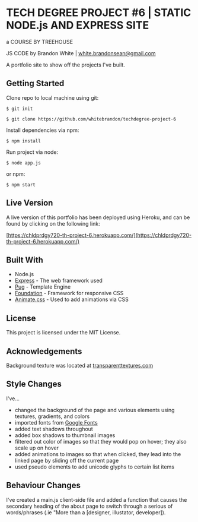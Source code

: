 # TECH DEGREE PROJECT #6 | STATIC NODE.js AND EXPRESS SITE

a COURSE BY TREEHOUSE

JS CODE by Brandon White | white.brandonsean@gmail.com

A portfolio site to show off the projects I've built.

## Getting Started

Clone repo to local machine using git:

```
$ git init
```
```
$ git clone https://github.com/whitebrandon/techdegree-project-6
```

Install dependencies via npm:

```
$ npm install
```

Run project via node:

```
$ node app.js
```

or npm:

```
$ npm start
```

## Live Version

A live version of this portfolio has been deployed using Heroku, and can be found by clicking on the following link:

[https://chldprdgy720-th-project-6.herokuapp.com/](https://chldprdgy720-th-project-6.herokuapp.com/)

## Built With

* Node.js
* [Express](https://expressjs.com/en/4x/api.html) - The web framework used
* [Pug](https://pugjs.org/api/getting-started.html) - Template Engine
* [Foundation](https://foundation.zurb.com/sites/docs/) - Framework for responsive CSS
* [Animate.css](https://github.com/daneden/animate.css) - Used to add animations via CSS

## License

This project is licensed under the MIT License.

## Acknowledgements

Background texture was located at [transparenttextures.com](https://www.transparenttextures.com/patterns/clean-gray-paper.png)

## Style Changes

I've...

* changed the background of the page and various elements using textures, gradients, and colors
* imported fonts from [Google Fonts](fonts.google.com)
* added text shadows throughout
* added box shadows to thumbnail images
* filtered out color of images so that they would pop on hover; they also scale up on hover
* added animations to images so that when clicked, they lead into the linked page by sliding off the current page
* used pseudo elements to add unicode glyphs to certain list items

## Behaviour Changes

I've created a main.js client-side file and added a function that causes the secondary heading of the about page to switch through a serious of words/phrases (.ie "More than a [designer, illustator, developer]).